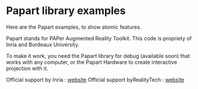 # Papart library examples


Here are the Papart examples, to show atomic features.

Papart stands for PAPer Augmented Reality Toolkit.
This code is propriety of Inria and Bordeaux University.

To make it work, you need the Papart library for debug (available soon)
that works with any computer, or the Papart Hardware to create interactive
projection with it.

Official support by Inria : [website](https://project.inria.fr/papart/fr/)
Official support byRealityTech : [website](http://rea.lity.tech)
